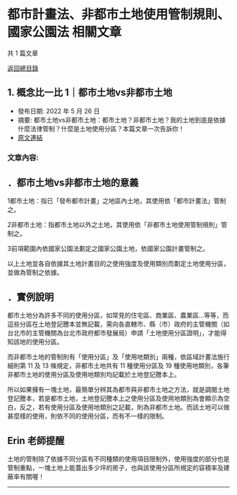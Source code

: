 # 都市計畫法、非都市土地使用管制規則、國家公園法 相關文章

共 1 篇文章

[返回總目錄](00_總目錄.md)

## 1. 概念比一比 1｜都市土地vs非都市土地

- 發布日期: 2022 年 5 月 26 日
- 摘要: 都市土地vs非都市土地：都市土地？非都市土地？我的土地到底是依據什麼法律管制？什麼是土地使用分區？本篇文章一次告訴你！
- [原文連結](https://www.jasper-realestate.com/%e9%83%bd%e5%b8%82%e5%9c%9f%e5%9c%b0vs%e9%9d%9e%e9%83%bd%e5%b8%82%e5%9c%9f%e5%9c%b0/)

### 文章內容:

## ．都市土地vs非都市土地的意義

1都市土地：指已「發布都市計畫」之地區內土地，其使用依「都市計畫法」管制之。

2非都市土地：指都市土地以外之土地，其使用依「非都市土地使用管制規則」管制之。

3前項範圍內依國家公園法劃定之國家公園土地，依國家公園計畫管制之。

以上土地並各自依據其土地計畫目的之使用強度及使用類別而劃定土地使用分區，並做為管制之依據。

## ．實例說明

都市土地分為許多不同的使用分區，如常見的住宅區、商業區、農業區…等等，而這些分區在土地登記謄本並無記載，需向各直轄市、縣（市）政府的主管機關（如台北市的主管機關為台北市政府都市發展局）申請「土地使用分區證明」，才能得知該地的使用分區。

而非都市土地的管制則有「使用分區」及「使用地類別」兩種，依區域計畫法施行細則第 11 及 13 條規定，非都市土地共有 11 種使用分區及 19 種使用地類別，各筆非都市土地的使用分區及使用地類別均記載於土地登記謄本上。

所以如果擁有一塊土地，最簡單分辨其為都市與非都市土地之方法，就是調閱土地登記謄本，若是都市土地，土地登記謄本上之使用分區及使用地類別為會顯示為空白，反之，若有使用分區及使用地類別之記載，則為非都市土地。而該土地可以做甚麼樣的使用，則依不同的使用分區，而有不一樣的限制。

## Erin 老師提醒

土地的管制除了依據不同分區有不同種類的使用項目限制外，使用強度的部分也是管制重點，一塊土地上能蓋出多少坪的房子，也與該使用分區所規定的容積率及建蔽率有關喔！

---

